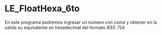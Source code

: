 # LE_FloatHexa_6to
En este programa podremos ingresar un número con coma y obtener en la salida su equivalente en hexadecimal del formato IEEE 754
